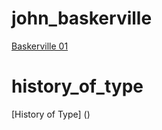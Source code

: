 # john_baskerville

[Baskerville 01](https://courtneyrobinson97.github.io/john_baskerville/baskerville1.html)

# history_of_type
[History of Type] ()
